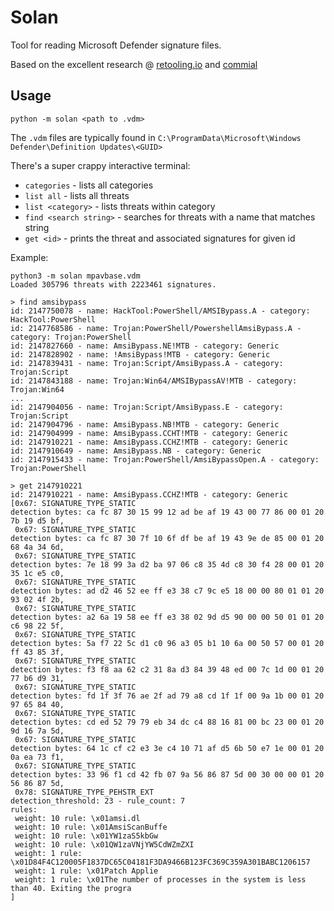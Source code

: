 # Solan

Tool for reading Microsoft Defender signature files.

Based on the excellent research @ [retooling.io](https://retooling.io/blog/an-unexpected-journey-into-microsoft-defenders-signature-world#:~:text=The%20signature%20database,-The%20MDA%20signatures&text=vdm%20files%3A,contains%20the%20anti-malware%20signatures) and [commial](https://github.com/commial/experiments/tree/master/windows-defender/VDM)

## Usage

`python -m solan <path to .vdm>`

The `.vdm` files are typically found in `C:\ProgramData\Microsoft\Windows Defender\Definition Updates\<GUID>`

There's a super crappy interactive terminal:

- `categories` - lists all categories
- `list all` - lists all threats
- `list <category>` - lists threats within category
- `find <search string>` - searches for threats with a name that matches string
- `get <id>` - prints the threat and associated signatures for given id

Example:

```text
python3 -m solan mpavbase.vdm
Loaded 305796 threats with 2223461 signatures.

> find amsibypass
id: 2147750078 - name: HackTool:PowerShell/AMSIBypass.A - category: HackTool:PowerShell
id: 2147768586 - name: Trojan:PowerShell/PowershellAmsiBypass.A - category: Trojan:PowerShell
id: 2147827660 - name: AmsiBypass.NE!MTB - category: Generic
id: 2147828902 - name: !AmsiBypass!MTB - category: Generic
id: 2147839431 - name: Trojan:Script/AmsiBypass.A - category: Trojan:Script
id: 2147843188 - name: Trojan:Win64/AMSIBypassAV!MTB - category: Trojan:Win64
...
id: 2147904056 - name: Trojan:Script/AmsiBypass.E - category: Trojan:Script
id: 2147904796 - name: AmsiBypass.NB!MTB - category: Generic
id: 2147904999 - name: AmsiBypass.CCHT!MTB - category: Generic
id: 2147910221 - name: AmsiBypass.CCHZ!MTB - category: Generic
id: 2147910649 - name: AmsiBypass.NB - category: Generic
id: 2147915433 - name: Trojan:PowerShell/AmsiBypassOpen.A - category: Trojan:PowerShell

> get 2147910221
id: 2147910221 - name: AmsiBypass.CCHZ!MTB - category: Generic
[0x67: SIGNATURE_TYPE_STATIC
detection bytes: ca fc 87 30 15 99 12 ad be af 19 43 00 77 86 00 01 20 7b 19 d5 bf,
 0x67: SIGNATURE_TYPE_STATIC
detection bytes: ca fc 87 30 7f 10 6f df be af 19 43 9e de 85 00 01 20 68 4a 34 6d,
 0x67: SIGNATURE_TYPE_STATIC
detection bytes: 7e 18 99 3a d2 ba 97 06 c8 35 4d c8 30 f4 28 00 01 20 35 1c e5 c0,
 0x67: SIGNATURE_TYPE_STATIC
detection bytes: ad d2 46 52 ee ff e3 38 c7 9c e5 18 00 00 80 01 01 20 93 02 4f 2b,
 0x67: SIGNATURE_TYPE_STATIC
detection bytes: a2 6a 19 58 ee ff e3 38 02 9d d5 90 00 00 50 01 01 20 c6 98 22 5f,
 0x67: SIGNATURE_TYPE_STATIC
detection bytes: 5a f7 22 5c d1 c0 96 a3 05 b1 10 6a 00 50 57 00 01 20 ff 43 85 3f,
 0x67: SIGNATURE_TYPE_STATIC
detection bytes: f3 f8 aa 62 c2 31 8a d3 84 39 48 ed 00 7c 1d 00 01 20 77 b6 d9 31,
 0x67: SIGNATURE_TYPE_STATIC
detection bytes: fd 1f 3f 76 ae 2f ad 79 a8 cd 1f 1f 00 9a 1b 00 01 20 97 65 84 40,
 0x67: SIGNATURE_TYPE_STATIC
detection bytes: cd ed 52 79 79 eb 34 dc c4 88 16 81 00 bc 23 00 01 20 9d 16 7a 5d,
 0x67: SIGNATURE_TYPE_STATIC
detection bytes: 64 1c cf c2 e3 3e c4 10 71 af d5 6b 50 e7 1e 00 01 20 0a ea 73 f1,
 0x67: SIGNATURE_TYPE_STATIC
detection bytes: 33 96 f1 cd 42 fb 07 9a 56 86 87 5d 00 30 00 00 01 20 56 86 87 5d,
 0x78: SIGNATURE_TYPE_PEHSTR_EXT
detection_threshold: 23 - rule_count: 7
rules:
 weight: 10 rule: \x01amsi.dl
 weight: 10 rule: \x01AmsiScanBuffe
 weight: 10 rule: \x01YW1zaS5kbGw
 weight: 10 rule: \x01QW1zaVNjYW5CdWZmZXI
 weight: 1 rule: \x01D84F4C120005F1837DC65C04181F3DA9466B123FC369C359A301BABC1206157
 weight: 1 rule: \x01Patch Applie
 weight: 1 rule: \x01The number of processes in the system is less than 40. Exiting the progra
]
```

